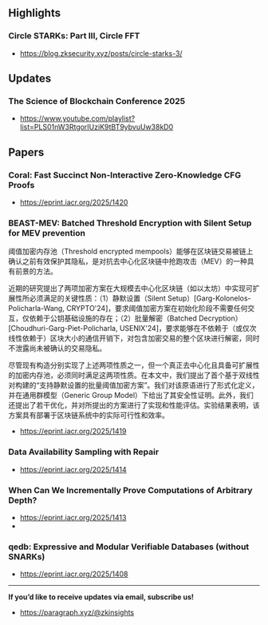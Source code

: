 ## Highlights
### Circle STARKs: Part III, Circle FFT
- <https://blog.zksecurity.xyz/posts/circle-starks-3/>

## Updates
### The Science of Blockchain Conference 2025
- <https://www.youtube.com/playlist?list=PLS01nW3RtgorIUziK9tBT9ybvuUw38kD0>

## Papers

### Coral: Fast Succinct Non-Interactive Zero-Knowledge CFG Proofs 
- <https://eprint.iacr.org/2025/1420>

### BEAST-MEV: Batched Threshold Encryption with Silent Setup for MEV prevention
阈值加密内存池（Threshold encrypted mempools）能够在区块链交易被链上确认之前有效保护其隐私，是对抗去中心化区块链中抢跑攻击（MEV）的一种具有前景的方法。

近期的研究提出了两项加密方案在大规模去中心化区块链（如以太坊）中实现可扩展性所必须满足的关键性质：（1）静默设置（Silent Setup）[Garg-Kolonelos-Policharla-Wang, CRYPTO'24]，要求阈值加密方案在初始化阶段不需要任何交互，仅依赖于公钥基础设施的存在；（2）批量解密（Batched Decryption）[Choudhuri-Garg-Piet-Policharla, USENIX'24]，要求能够在不依赖于（或仅次线性依赖于）区块大小的通信开销下，对包含加密交易的整个区块进行解密，同时不泄露尚未被确认的交易隐私。

尽管现有构造分别实现了上述两项性质之一，但一个真正去中心化且具备可扩展性的加密内存池，必须同时满足这两项性质。在本文中，我们提出了首个基于双线性对构建的“支持静默设置的批量阈值加密方案”。我们对该原语进行了形式化定义，并在通用群模型（Generic Group Model）下给出了其安全性证明。此外，我们还提出了若干优化，并对所提出的方案进行了实现和性能评估。实验结果表明，该方案具有部署于区块链系统中的实际可行性和效率。
- <https://eprint.iacr.org/2025/1419>

### Data Availability Sampling with Repair
- <https://eprint.iacr.org/2025/1414>

### When Can We Incrementally Prove Computations of Arbitrary Depth?
- <https://eprint.iacr.org/2025/1413>
- 
### qedb: Expressive and Modular Verifiable Databases (without SNARKs)
- <https://eprint.iacr.org/2025/1408>

---
**If you’d like to receive updates via email, subscribe us!**

- <https://paragraph.xyz/@zkinsights>
